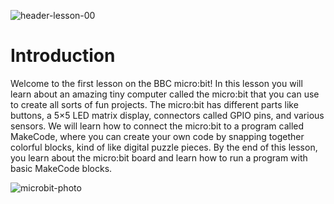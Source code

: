 ![header-lesson-00](assets/header-lesson-00.png)

# Introduction

Welcome to the first lesson on the BBC micro:bit! In this lesson you will learn about an amazing tiny computer called the micro:bit that you can use to create all sorts of fun projects. The micro:bit has different parts like buttons, a 5×5 LED matrix display, connectors called GPIO pins, and various sensors. We will learn how to connect the micro:bit to a program called MakeCode, where you can create your own code by snapping together colorful blocks, kind of like digital puzzle pieces. By the end of this lesson, you learn about the micro:bit board and learn how to run a program with basic MakeCode blocks.

![microbit-photo](assets/microbit-photo.png)
